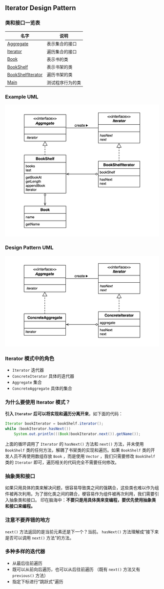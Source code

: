## Iterator Design Pattern

### 类和接口一览表

| 名字                                          | 说明             |
| --------------------------------------------- | ---------------- |
| [Aggregate](./Aggregate.java)                 | 表示集合的接口   |
| [Iterator](./Iterator.java)                   | 遍历集合的接口   |
| [Book](./Book.java)                           | 表示书的类       |
| [BookShelf](./BookShelf.java)                 | 表示书架的类     |
| [BookShelfIterator](./BookShelfIterator.java) | 遍历书架的类     |
| [Main](./Main.java)                           | 测试程序行为的类 |

### Example UML

![Iterator Example](resource/iterator-example.png)

### Design Pattern UML

![Iterator Example](resource/iterator.png)

### Iterator 模式中的角色

- `Iterator` 迭代器
- `ConcreteIterator` 具体的迭代器
- `Aggregate` 集合
- `ConcreteAggregate` 具体的集合

### 为什么要使用 Iterator 模式？

**引入 `Iterator` 后可以将实现和遍历分离开来**，如下面的代码：

```java
Iterator bookIterator = bookShelf.iterator();
while (bookIterator.hasNext())
    System.out.println(((Book)bookIterator.next()).getName());
```

上面的循环调用了 `Iterator` 的 `hasNext()` 方法和 `next()` 方法，并未使用 `BookShelf` 类的任何方法，解耦了书架类的实现和遍历。如果 `BookShelf` 类的开发人员不再使用数组存放 `Book` ，而是使用 `Vector` ，我们只需要修改 `BookShelf` 类的 `Iterator` 即可，遍历相关的代码完全不需要任何修改。

### 抽象类和接口

如果只用具体的类来解决问题，很容易导致类之间的强耦合，这些类也难以作为组件被再次利用。为了弱化类之间的耦合，梗容易作为组件被再次利用，我们需要引入抽象类和接口。
印在脑海中：**不要只是用具体类来变编程，要优先使用抽象类和接口来编程。**

### 注意不要弄错的地方

`next()` 方法返回的是当前元素还是下一个？当前。
`hasNext()` 方法理解成“接下来是否可以调用 `next()` 方法”的方法。

### 多种多样的迭代器

- 从最后往前遍历
- 既可以从前向后遍历，也可以从后往前遍历 （既有 `next()` 方法又有 `previous()` 方法）
- 指定下标进行“跳跃式”遍历


